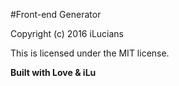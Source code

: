 #Front-end Generator

Copyright (c) 2016 iLucians

This is licensed under the MIT license.

**Built with Love & iLu**
